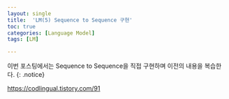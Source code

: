 ```yaml
---
layout: single
title:  'LM(5) Sequence to Sequence 구현'
toc: true
categories: [Language Model]
tags: [LM]

---
```


이번 포스팅에서는 Sequence to Sequence을 직접 구현하며 이전의 내용을 복습한다.
{: .notice}





https://codlingual.tistory.com/91